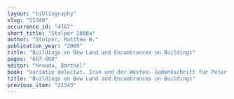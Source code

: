 ```yaml
---
layout: "bibliography"
slug: "21340"
occurrence_id: "4767"
short_title: "Stolper 2000a"
author: "Stolper, Matthew W."
publication_year: "2000"
title: "Buildings on Bow Land and Encumbrances on Buildings"
pages: "667-680"
editor: "Hrouda, Barthel"
book: "Variatio delectat. Iran und der Westen. Gedenkschrift für Peter Calmeyer, Gs. Calmeyer AOAT 272 (Münster)"
title: "Buildings on Bow Land and Encumbrances on Buildings"
previous_item: "21343"
---
```

